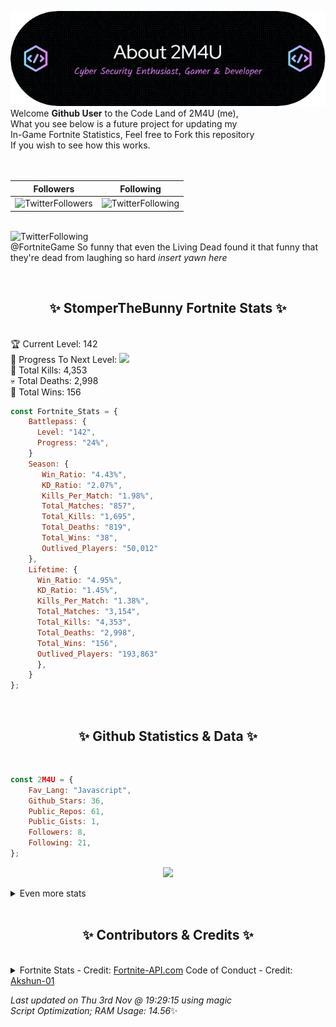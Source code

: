
  ![Header](./src/github-banner.png)
  <br>
  Welcome **Github User** to the Code Land of 2M4U (me),<br>
  What you see below is a future project for updating my<br>
  In-Game Fortnite Statistics, Feel free to Fork this repository<br>
  If you wish to see how this works.
  <br><br>
  <br>
  
  | Followers  | Following |
  | ---------- |:---------:|
  | ![TwitterFollowers](https://img.shields.io/badge/Twitter%20Followers-80-blue)  | ![TwitterFollowing](https://img.shields.io/badge/Twitter%20Following-218-blue)  |


  <br>![TwitterFollowing](https://img.shields.io/badge/Latest%20Tweet--blue)<br>
  @FortniteGame So funny that even the Living Dead found it that funny that they're dead from laughing so hard *insert yawn here*
   
  <br><h2 align="center"> ✨ StomperTheBunny Fortnite Stats ✨</h2><br>
  🏆 Current Level: 142<br>
  🎉 Progress To Next Level: ![](https://geps.dev/progress/24)<br>
  🎯 Total Kills: 4,353<br>
  💀 Total Deaths: 2,998<br>
  👑 Total Wins: 156<br>

```js
const Fortnite_Stats = {
    Battlepass: {
      Level: "142",
      Progress: "24%",    
    }
    Season: { 
       Win_Ratio: "4.43%",
       KD_Ratio: "2.07%",
       Kills_Per_Match: "1.98%",
       Total_Matches: "857",
       Total_Kills: "1,695",
       Total_Deaths: "819",
       Total_Wins: "38",
       Outlived_Players: "50,012"
    },
    Lifetime: {
      Win_Ratio: "4.95%",
      KD_Ratio: "1.45%",
      Kills_Per_Match: "1.38%",
      Total_Matches: "3,154",
      Total_Kills: "4,353",
      Total_Deaths: "2,998",
      Total_Wins: "156",
      Outlived_Players: "193,863"
      },
    }
}; 
```


<br><h2 align="center"> ✨ Github Statistics & Data ✨</h2><br>

```js
const 2M4U = {
    Fav_Lang: "Javascript",
    Github_Stars: 36,
    Public_Repos: 61,
    Public_Gists: 1,
    Followers: 8,
    Following: 21,
}; 
```

<p align="center">
<img src="https://github-readme-streak-stats.herokuapp.com/?user=2M4U&theme=tokyonight">
</p>
<details>
  <summary>
      Even more stats
  </summary>
  <p align="center">
    <img src="https://github-profile-trophy.vercel.app/?username=2M4U&theme=dracula">
    <img src="https://github-readme-stats.vercel.app/api?username=2M4U&theme=tokyonight&count_private=true&show_icons=true&include_all_commits=true">
  </p>
</details>
<br><h2 align="center"> ✨ Contributors & Credits ✨</h2><br>
<details>
  <summary>
      Fortnite Stats - Credit: <a href="https://fortnite-api.com/?utm_source=github.com/2M4U/2M4U">Fortnite-API.com</a>
      Code of Conduct - Credit: <a href="https://github.com/Akshun-01">Akshun-01</a>
  </summary>
</details>

<!-- Last updated on Thu Nov 03 2022 19:29:15 GMT+0000 (Coordinated Universal Time) ;-;-->
<i>Last updated on  Thu 3rd Nov @ 19:29:15 using magic<br>
Script Optimization; RAM Usage: 14.56</i>✨